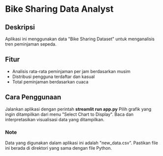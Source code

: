 # Bike Sharing Data Analyst
## Deskripsi
Aplikasi ini menggunakan data "Bike Sharing Dataset" untuk menganalisis tren peminjaman sepeda.
## Fitur
- Analisis rata-rata peminjaman per jam berdasarkan musim
- Distribusi pengguna terdaftar dan kasual
- Total peminjaman berdasarkan cuaca
## Cara Penggunaan
Jalankan aplikasi dengan perintah **streamlit run app.py**
Pilih grafik yang ingin ditampilkan dari menu "Select Chart to Display".
Baca dan interpretasikan visualisasi data yang ditampilkan.
### Note
Data yang digunakan dalam aplikasi ini adalah "new_data.csv". Pastikan file ini berada di direktori yang sama dengan file Python.

